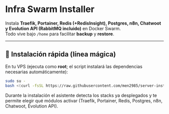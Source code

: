 # Infra Swarm Installer

Instala **Traefik, Portainer, Redis (+RedisInsight), Postgres, n8n, Chatwoot y Evolution API (RabbitMQ incluido)** en Docker Swarm.  
Todo vive bajo `/home` para facilitar **backup** y **restore**.

---

## 🚀 Instalación rápida (línea mágica)

En tu VPS (ejecuta como **root**; el script instalará las dependencias necesarias automáticamente):

```bash
sudo su -
bash <(curl -fsSL https://raw.githubusercontent.com/men2985/server-installer/main/install.sh)
```

Durante la instalación el asistente detecta los stacks ya desplegados y te permite elegir qué módulos activar (Traefik, Portainer, Redis, Postgres, n8n, Chatwoot, Evolution API).
